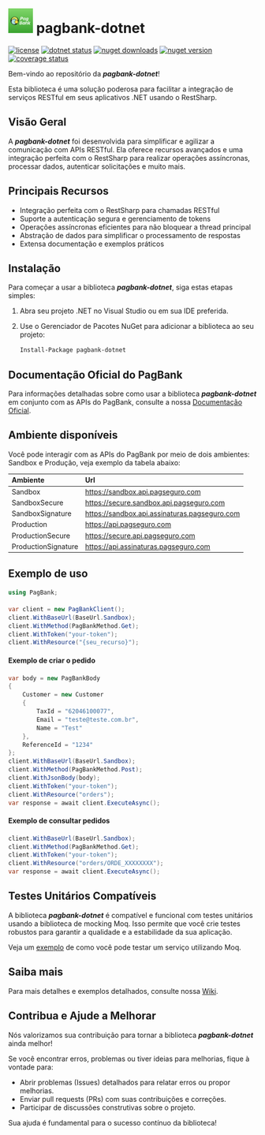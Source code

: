 # <img src="/Icon/pagbank.png" height="50" width="50"> pagbank-dotnet

[![license](https://img.shields.io/badge/license-MIT-green)](./LICENSE)
[![dotnet status](https://github.com/matmiranda/pagbank-dotnet/actions/workflows/dotnet.yml/badge.svg?event=push)](https://github.com/matmiranda/pagbank-dotnet/actions/workflows/dotnet.yml)
[![nuget downloads](https://img.shields.io/nuget/dt/pagbank-dotnet?cacheSeconds=300)](https://www.nuget.org/packages/pagbank-dotnet)
[![nuget version](https://img.shields.io/nuget/v/pagbank-dotnet?cacheSeconds=300)](https://www.nuget.org/packages/pagbank-dotnet)
[![coverage status](https://coveralls.io/repos/github/matmiranda/pagbank-dotnet/badge.svg?branch=main)](https://coveralls.io/github/matmiranda/pagbank-dotnet?branch=main)

Bem-vindo ao repositório da _**pagbank-dotnet**_! 

Esta biblioteca é uma solução poderosa para facilitar a integração de serviços RESTful em seus aplicativos .NET usando o RestSharp.

## Visão Geral

A _**pagbank-dotnet**_ foi desenvolvida para simplificar e agilizar a comunicação com APIs RESTful. Ela oferece recursos avançados e uma integração perfeita com o RestSharp para realizar operações assíncronas, processar dados, autenticar solicitações e muito mais.

## Principais Recursos

- Integração perfeita com o RestSharp para chamadas RESTful
- Suporte a autenticação segura e gerenciamento de tokens
- Operações assíncronas eficientes para não bloquear a thread principal
- Abstração de dados para simplificar o processamento de respostas
- Extensa documentação e exemplos práticos

## Instalação

Para começar a usar a biblioteca _**pagbank-dotnet**_, siga estas etapas simples:

1. Abra seu projeto .NET no Visual Studio ou em sua IDE preferida.
2. Use o Gerenciador de Pacotes NuGet para adicionar a biblioteca ao seu projeto:

   ```bash
   Install-Package pagbank-dotnet
   ```
## Documentação Oficial do PagBank

Para informações detalhadas sobre como usar a biblioteca _**pagbank-dotnet**_ em conjunto com as APIs do PagBank, consulte a nossa [Documentação Oficial](https://dev.pagbank.uol.com.br/reference/introducao).

## Ambiente disponíveis

Você pode interagir com as APIs do PagBank por meio de dois ambientes: Sandbox e Produção, veja exemplo da tabela abaixo:

| Ambiente              | Url                                           |
| :---                  | :---                                          |
| Sandbox               | https://sandbox.api.pagseguro.com             |
| SandboxSecure         | https://secure.sandbox.api.pagseguro.com      |
| SandboxSignature      | https://sandbox.api.assinaturas.pagseguro.com |
| Production            | https://api.pagseguro.com                     |
| ProductionSecure      | https://secure.api.pagseguro.com              |
| ProductionSignature   | https://api.assinaturas.pagseguro.com         |


## Exemplo de uso

```c#
using PagBank;

var client = new PagBankClient();
client.WithBaseUrl(BaseUrl.Sandbox);
client.WithMethod(PagBankMethod.Get);
client.WithToken("your-token");
client.WithResource("{seu_recurso}");
```

#### Exemplo de criar o pedido

```c#
var body = new PagBankBody
{
    Customer = new Customer
    {
        TaxId = "62046100077",
        Email = "teste@teste.com.br",
        Name = "Test"
    },
    ReferenceId = "1234"
};
client.WithBaseUrl(BaseUrl.Sandbox);
client.WithMethod(PagBankMethod.Post);
client.WithJsonBody(body);
client.WithToken("your-token");
client.WithResource("orders");
var response = await client.ExecuteAsync();
```

#### Exemplo de consultar pedidos

```c#
client.WithBaseUrl(BaseUrl.Sandbox);
client.WithMethod(PagBankMethod.Get);
client.WithToken("your-token");
client.WithResource("orders/ORDE_XXXXXXXX");
var response = await client.ExecuteAsync();
```

## Testes Unitários Compatíveis

A biblioteca _**pagbank-dotnet**_ é compatível e funcional com testes unitários usando a biblioteca de mocking Moq. Isso permite que você crie testes robustos para garantir a qualidade e a estabilidade da sua aplicação. 

Veja um [exemplo](https://github.com/matmiranda/pagbank-dotnet/blob/main/PagBankTest/UnitTest.cs) de como você pode testar um serviço utilizando Moq.

## Saiba mais

Para mais detalhes e exemplos detalhados, consulte nossa [Wiki](https://github.com/matmiranda/pagbank-dotnet/wiki).


## Contribua e Ajude a Melhorar

Nós valorizamos sua contribuição para tornar a biblioteca _**pagbank-dotnet**_ ainda melhor! 

Se você encontrar erros, problemas ou tiver ideias para melhorias, fique à vontade para:

- Abrir problemas (Issues) detalhados para relatar erros ou propor melhorias.
- Enviar pull requests (PRs) com suas contribuições e correções.
- Participar de discussões construtivas sobre o projeto.

Sua ajuda é fundamental para o sucesso contínuo da biblioteca!
